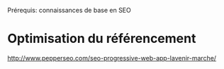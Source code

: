 <span class="requirements">Prérequis: connaissances de base en SEO</span>

Optimisation du référencement
=============================


http://www.pepperseo.com/seo-progressive-web-app-lavenir-marche/
